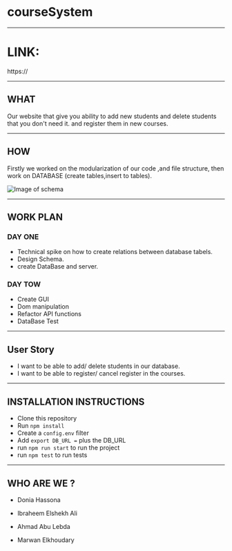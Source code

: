 # courseSystem

---
# LINK:
https://

---

## WHAT 
Our website that give you ability to add new students and delete students that you don't need it. and register them in new courses.

---

## HOW

Firstly we worked on the modularization of our code ,and file structure, then work on DATABASE (create tables,insert to tables).

![Image of schema](http://www9.0zz0.com/2018/08/08/14/529052533.png)

---
## WORK PLAN


### DAY ONE

- Technical spike on how to create relations between database tabels.
- Design Schema.
- create DataBase and server.

### DAY TOW

- Create GUI
- Dom manipulation
- Refactor API functions
- DataBase Test

---

## User Story

- I want to be able to add/ delete students in our database.
- I want to be able to register/ cancel register in the courses.

---

## INSTALLATION INSTRUCTIONS
- Clone this repository
- Run ```npm install```
- Create a ```config.env``` filter
- Add ```export DB_URL =``` plus the DB_URL 
- run ```npm run start``` to run the project
- run ```npm test``` to run tests

---

## WHO ARE WE ?

 * Donia Hassona 

 * Ibraheem Elshekh Ali

 * Ahmad Abu Lebda

 * Marwan Elkhoudary
